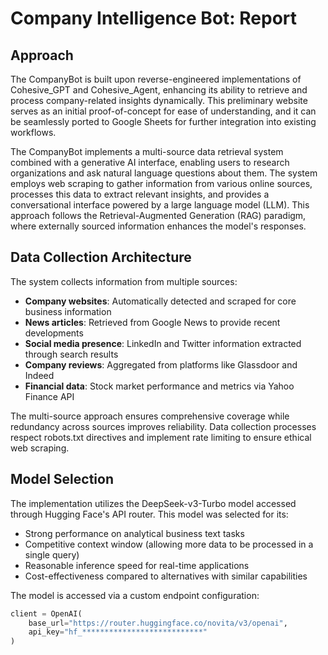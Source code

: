 # Company Intelligence Bot: Report

## Approach
The CompanyBot is built upon reverse-engineered implementations of Cohesive_GPT and Cohesive_Agent, enhancing its ability to retrieve and process company-related insights dynamically. This preliminary website serves as an initial proof-of-concept for ease of understanding, and it can be seamlessly ported to Google Sheets for further integration into existing workflows.

The CompanyBot implements a multi-source data retrieval system combined with a generative AI interface, enabling users to research organizations and ask natural language questions about them. The system employs web scraping to gather information from various online sources, processes this data to extract relevant insights, and provides a conversational interface powered by a large language model (LLM). This approach follows the Retrieval-Augmented Generation (RAG) paradigm, where externally sourced information enhances the model's responses.

## Data Collection Architecture
The system collects information from multiple sources:
- **Company websites**: Automatically detected and scraped for core business information
- **News articles**: Retrieved from Google News to provide recent developments
- **Social media presence**: LinkedIn and Twitter information extracted through search results
- **Company reviews**: Aggregated from platforms like Glassdoor and Indeed
- **Financial data**: Stock market performance and metrics via Yahoo Finance API

The multi-source approach ensures comprehensive coverage while redundancy across sources improves reliability. Data collection processes respect robots.txt directives and implement rate limiting to ensure ethical web scraping.

## Model Selection
The implementation utilizes the DeepSeek-v3-Turbo model accessed through Hugging Face's API router. This model was selected for its:
- Strong performance on analytical business text tasks
- Competitive context window (allowing more data to be processed in a single query)
- Reasonable inference speed for real-time applications
- Cost-effectiveness compared to alternatives with similar capabilities

The model is accessed via a custom endpoint configuration:
```python
client = OpenAI(
    base_url="https://router.huggingface.co/novita/v3/openai",
    api_key="hf_***************************"
)
